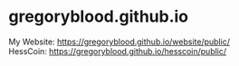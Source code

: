 # gregoryblood.github.io
My Website: https://gregoryblood.github.io/website/public/
<br>
HessCoin: https://gregoryblood.github.io/hesscoin/public/
